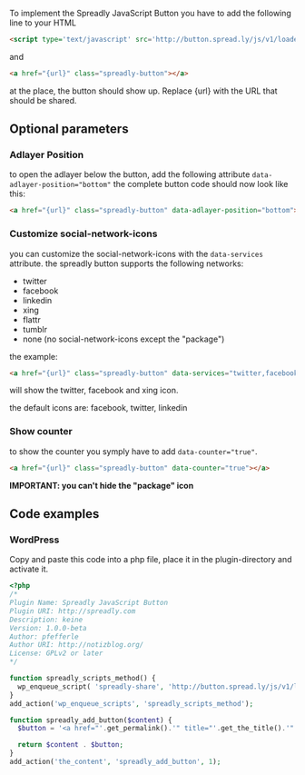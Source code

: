 To implement the Spreadly JavaScript Button you have to add the following line to your HTML <head>

```HTML
<script type='text/javascript' src='http://button.spread.ly/js/v1/loader.js'></script>
```

and

```HTML
<a href="{url}" class="spreadly-button"></a>
```

at the place, the button should show up. Replace {url} with the URL that should be shared.

## Optional parameters ##

### Adlayer Position

to open the adlayer below the button, add the following attribute `data-adlayer-position="bottom"` the complete button code should now look like this:

```HTML
<a href="{url}" class="spreadly-button" data-adlayer-position="bottom"></a>
```

### Customize social-network-icons

you can customize the social-network-icons with the `data-services` attribute. the spreadly button supports the following networks:

* twitter
* facebook
* linkedin
* xing
* flattr
* tumblr
* none (no social-network-icons except the "package")

the example:

```HTML
<a href="{url}" class="spreadly-button" data-services="twitter,facebook,xing"></a>
```

will show the twitter, facebook and xing icon.

the default icons are: facebook, twitter, linkedin

### Show counter

to show the counter you symply have to add `data-counter="true"`.

```HTML
<a href="{url}" class="spreadly-button" data-counter="true"></a>
```

__IMPORTANT: you can't hide the "package" icon__

## Code examples

### WordPress

Copy and paste this code into a php file, place it in the plugin-directory and activate it.

```php
<?php
/*
Plugin Name: Spreadly JavaScript Button
Plugin URI: http://spreadly.com
Description: keine
Version: 1.0.0-beta
Author: pfefferle
Author URI: http://notizblog.org/
License: GPLv2 or later
*/

function spreadly_scripts_method() {
  wp_enqueue_script( 'spreadly-share', 'http://button.spread.ly/js/v1/loader.js' );
}    
add_action('wp_enqueue_scripts', 'spreadly_scripts_method');

function spreadly_add_button($content) {
  $button = '<a href="'.get_permalink().'" title="'.get_the_title().'" class="spreadly-button" data-adlayer-position="bottom" rel="share like">Like</a>';

  return $content . $button;
}
add_action('the_content', 'spreadly_add_button', 1);
```
